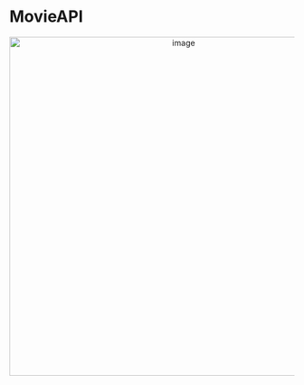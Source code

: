 # MovieAPI

<p align="center">
  <img src="https://github.com/krithika7402/MovieAPI/assets/145319349/f4117cbf-cd62-448b-ae98-2d025f08d9f7" alt="image" height="600">
</p>

